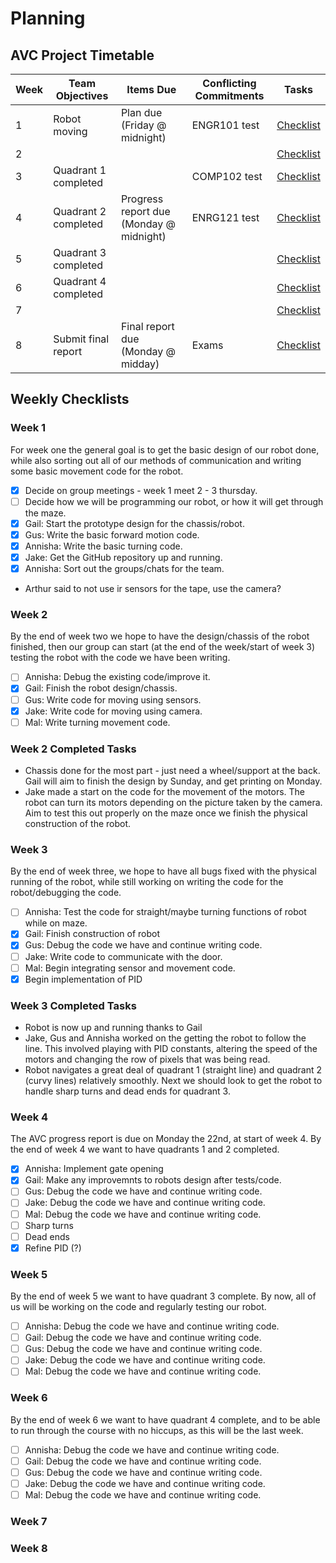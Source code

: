 # Planning

## AVC Project Timetable
| Week | Team Objectives      | Items Due                               | Conflicting Commitments | Tasks     |
|------|----------------------|-----------------------------------------|-------------------------|-----------|
| 1    | Robot moving         | Plan due (Friday @ midnight)            | ENGR101 test            | [Checklist](#week-1) |
| 2    |                      |                                         |                         | [Checklist](#week-2) |
| 3    | Quadrant 1 completed |                                         | COMP102 test            | [Checklist](#week-3) |
| 4    | Quadrant 2 completed | Progress report due (Monday @ midnight) | ENRG121 test            | [Checklist](#week-4) |
| 5    | Quadrant 3 completed |                                         |                         | [Checklist](#week-5) |
| 6    | Quadrant 4 completed |                                         |                         | [Checklist](#week-6) |
| 7    |                      |                                         |                         | [Checklist](#week-7) |
| 8    | Submit final report  | Final report due (Monday @ midday)      | Exams                   | [Checklist](#week-8) |

## Weekly Checklists

### Week 1
For week one the general goal is to get the basic design of our robot done, while also sorting out all of our methods of communication and writing some basic movement code for the robot.
- [x] Decide on group meetings - week 1 meet 2 - 3 thursday.
- [ ] Decide how we will be programming our robot, or how it will get through the maze.
- [x] Gail: Start the prototype design for the chassis/robot.
- [x] Gus: Write the basic forward motion code.
- [x] Annisha: Write the basic turning code.
- [x] Jake: Get the GitHub repository up and running.
- [x] Annisha: Sort out the groups/chats for the team.
- Arthur said to not use ir sensors for the tape, use the camera?

### Week 2
By the end of week two we hope to have the design/chassis of the robot finished, then our group can start (at the end of the week/start of week 3) testing the robot with the code we have been writing. 
- [ ] Annisha: Debug the existing code/improve it.
- [x] Gail: Finish the robot design/chassis.
- [ ] Gus: Write code for moving using sensors.
- [x] Jake: Write code for moving using camera.
- [ ] Mal: Write turning movement code.

### Week 2 Completed Tasks
- Chassis done for the most part - just need a wheel/support at the back. Gail will aim to finish the design by Sunday, and get printing on Monday.
- Jake made a start on the code for the movement of the motors. The robot can turn its motors depending on the picture taken by the camera. Aim to test this out properly on the maze once we finish the physical construction of the robot.

### Week 3
By the end of week three, we hope to have all bugs fixed with the physical running of the robot, while still working on writing the code for the robot/debugging the code.
- [ ] Annisha: Test the code for straight/maybe turning functions of robot while on maze.
- [x] Gail: Finish construction of robot
- [x] Gus: Debug the code we have and continue writing code.
- [ ] Jake: Write code to communicate with the door.
- [ ] Mal: Begin integrating sensor and movement code.
- [x] Begin implementation of PID

### Week 3 Completed Tasks
- Robot is now up and running thanks to Gail
- Jake, Gus and Annisha worked on the getting the robot to follow the line. This involved playing with PID constants, altering the speed of the motors and changing the row of pixels that was being read.
- Robot navigates a great deal of quadrant 1 (straight line) and quadrant 2 (curvy lines) relatively smoothly. Next we should look to get the robot to handle sharp turns and dead ends for quadrant 3.

### Week 4
The AVC progress report is due on Monday the 22nd, at start of week 4. By the end of week 4 we want to have quadrants 1 and 2 completed.
- [x] Annisha: Implement gate opening
- [x] Gail: Make any improvemnts to robots design after tests/code.
- [ ] Gus: Debug the code we have and continue writing code.
- [ ] Jake: Debug the code we have and continue writing code.
- [ ] Mal: Debug the code we have and continue writing code.
- [ ] Sharp turns
- [ ] Dead ends
- [x] Refine PID (?)

### Week 5
By the end of week 5 we want to have quadrant 3 complete. By now, all of us will be working on the code and regularly testing our robot.
- [ ] Annisha: Debug the code we have and continue writing code.
- [ ] Gail: Debug the code we have and continue writing code.
- [ ] Gus: Debug the code we have and continue writing code.
- [ ] Jake: Debug the code we have and continue writing code.
- [ ] Mal: Debug the code we have and continue writing code.

### Week 6
By the end of week 6 we want to have quadrant 4 complete, and to be able to run through the course with no hiccups, as this will be the last week.
- [ ] Annisha: Debug the code we have and continue writing code.
- [ ] Gail: Debug the code we have and continue writing code.
- [ ] Gus: Debug the code we have and continue writing code.
- [ ] Jake: Debug the code we have and continue writing code.
- [ ] Mal: Debug the code we have and continue writing code.

### Week 7

### Week 8

